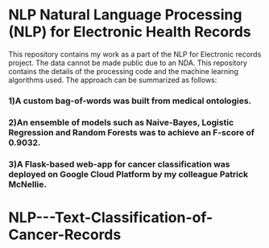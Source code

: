 # NLP Natural Language Processing (NLP) for Electronic Health Records
This repository contains my work as a part of the NLP for Electronic records project. The data cannot be made public due to an NDA. This repository contains the details of the processing code and the machine learning algorithms used. The approach can be summarized as follows:

### 1)A custom bag-of-words was built from medical ontologies.
### 2)An ensemble of models such as Naive-Bayes, Logistic Regression and Random Forests was to achieve an F-score of 0.9032.
### 3)A Flask-based web-app for cancer classification was deployed on Google Cloud Platform by my colleague Patrick McNellie.
# NLP---Text-Classification-of-Cancer-Records
